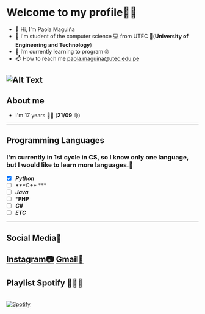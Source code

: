 #  Welcome to my profile:cowboy_hat_face::raised_hands:
- 👋 Hi, I’m Paola Maguiña
- 🧿 I'm student of the computer science 💻 from UTEC 💙(**University of Engineering and Technology**) 
- 🌱 I’m currently learning to program 🤓
- 📫 How to reach me paola.maguina@utec.edu.pe

![Alt Text](https://media.giphy.com/media/dvsjHZc6P3oozpp9I4/giphy.gif?cid=ecf05e47y8w2j6zrvqbq3bkc2xedxa9l3v176j9vrg0nwl6i&rid=giphy.gif&ct=g)
-----------------------------------------------------------------------------------------------------------------------------------------------
## About me 
- I'm 17 years :fairy_woman: (**21/09** ♍)
-----------------------------------------------------------------------------------------------------------------------------------------------
## Programming Languages
### I'm currently in 1st cycle in CS, so I know only one language, but I would like to learn more languages.:mechanical_arm:
 - [x] ***Python***       
 - [ ] ***C++ ***        
 - [ ] ***Java***
 - [ ] ***PHP**
 - [ ] ***C#***
 - [ ] ***ETC***       
-----------------------------------------------------------------------------------------------------------------------------------------------
## Social Media🍄
[Instagram:camera:](https://www.instagram.com/paomaguinaa/?hl=es-la)
[Gmail:date:](paola.maguina@utec.edu.pe)
-------------------------------------------------------------------------------------------------------------------------------------------------
## Playlist Spotify 🎹👯‍♀️
&nbsp; <br> [![Spotify](https://novatorem-paolamag.vercel.app/api/spotify)](https://open.spotify.com/user/omnitenebris) 

